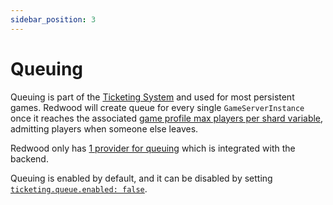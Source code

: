 ```yaml
---
sidebar_position: 3
---
```


# Queuing

Queuing is part of the [Ticketing System](../providers/ticketing/overview.md) and used for most persistent games. Redwood will create queue for every single `GameServerInstance` once it reaches the associated [game profile max players per shard variable](../configuration/game-modes-and-maps.md#profiles), admitting players when someone else leaves.

Redwood only has [1 provider for queuing](../providers/ticketing/queue.md) which is integrated with the backend.

Queuing is enabled by default, and it can be disabled by setting [`ticketing.queue.enabled: false`](../providers/ticketing/overview#which-should-i-use-in-production).
